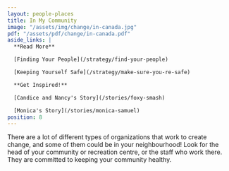 ```yaml
---
layout: people-places
title: In My Community
image: "/assets/img/change/in-canada.jpg"
pdf: "/assets/pdf/change/in-canada.pdf"
aside_links: |
  **Read More**

  [Finding Your People](/strategy/find-your-people)

  [Keeping Yourself Safe](/strategy/make-sure-you-re-safe)

  **Get Inspired!**

  [Candice and Nancy's Story](/stories/foxy-smash)

  [Monica's Story](/stories/monica-samuel)
position: 8
---
```

There are a lot of different types of organizations that work to create change, and some of them could be in your neighbourhood! Look for the head of your community or recreation centre, or the staff who work there. They are committed to keeping your community healthy.
